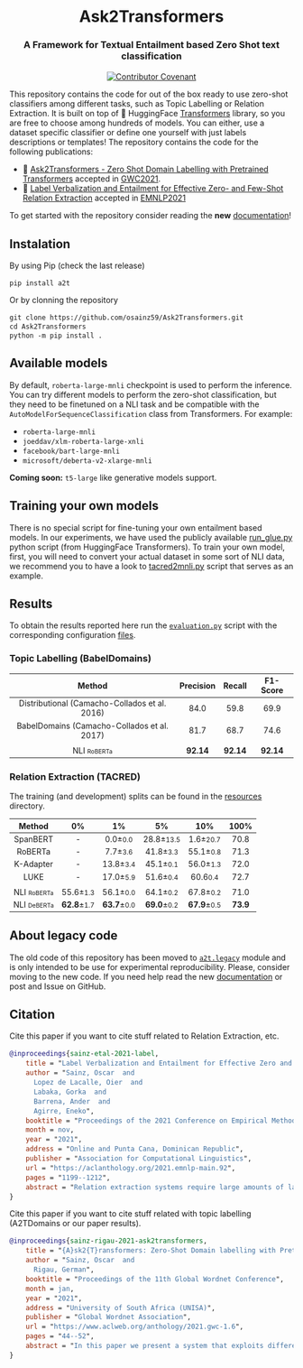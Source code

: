 <h1 align="center">Ask2Transformers</h1>
<h3 align="center">A Framework for Textual Entailment based Zero Shot text classification</h3>
<p align="center">
 <a href="https://paperswithcode.com/sota/domain-labelling-on-babeldomains?p=ask2transformers-zero-shot-domain-labelling">
  <img align="center" alt="Contributor Covenant" src="https://img.shields.io/endpoint.svg?url=https://paperswithcode.com/badge/ask2transformers-zero-shot-domain-labelling/domain-labelling-on-babeldomains">
 </a>
</p>

This repository contains the code for out of the box ready to use zero-shot classifiers among different tasks, such as Topic Labelling or Relation Extraction. It is built on top of 🤗 HuggingFace [Transformers](https://github.com/huggingface/transformers) library, so you are free to choose among hundreds of models. You can either, use a dataset specific classifier or define one yourself with just labels descriptions or templates! The repository contains the code for the following publications:

- 📄 [Ask2Transformers - Zero Shot Domain Labelling with Pretrained Transformers](https://aclanthology.org/2021.gwc-1.6/) accepted in [GWC2021](http://globalwordnet.org/global-wordnet-conferences-2/).
- 📄 [Label Verbalization and Entailment for Effective Zero- and Few-Shot Relation Extraction](https://aclanthology.org/2021.emnlp-main.92/) accepted in [EMNLP2021](https://2021.emnlp.org/)

<!-- ### Supported (and benchmarked) tasks:
Follow the links to see some examples of how to use the library on each task.
- [Topic classification](./a2t/topic_classification/) evaluated on BabelDomains (Camacho-
Collados and Navigli, 2017)  dataset.
- [Relation classification](./a2t/relation_classification/) evaluated on TACRED (Zhang et al., 2017) dataset. -->

To get started with the repository consider reading the **new** [documentation](https://osainz59.github.io/Ask2Transformers)!


## Instalation

By using Pip (check the last release)

```shell script
pip install a2t
```

Or by clonning the repository

```shell script
git clone https://github.com/osainz59/Ask2Transformers.git
cd Ask2Transformers
python -m pip install .
```

[//]: <img src="./imgs/RE_NLI.svg" style="background-color: white; border-radius: 15px">


## Available models
By default, `roberta-large-mnli` checkpoint is used to perform the inference. You can try different models to perform the zero-shot classification, but they need to be finetuned on a NLI task and be compatible with the `AutoModelForSequenceClassification` class from Transformers. For example:

* `roberta-large-mnli`
* `joeddav/xlm-roberta-large-xnli`
* `facebook/bart-large-mnli`
* `microsoft/deberta-v2-xlarge-mnli` 

**Coming soon:** `t5-large` like generative models support.

## Training your own models
There is no special script for fine-tuning your own entailment based models. In our experiments, we have used the publicly available [run_glue.py](https://github.com/huggingface/transformers/blob/master/examples/pytorch/text-classification/run_glue.py) python script (from HuggingFace Transformers). To train your own model, first, you will need to convert your actual dataset in some sort of NLI data, we recommend you to have a look to [tacred2mnli.py](https://github.com/osainz59/Ask2Transformers/blob/master/scripts/tacred2mnli.py) script that serves as an example.

## Results

To obtain the results reported here run the [`evaluation.py`](./a2t/evaluation.py) script with the corresponding configuration [files](./resources/predefined_configs/). 

### Topic Labelling (BabelDomains)

| Method | Precision | Recall | F1-Score |
|:------:|:---------:|:------:|:--------:|
| Distributional (Camacho-Collados et al. 2016) | 84.0 | 59.8 | 69.9 |
| BabelDomains (Camacho-Collados et al. 2017)   | 81.7 | 68.7 | 74.6 |
| | | | |
| NLI <span style="font-size:75%">RoBERTa</span> | **92.14** | **92.14** | **92.14** |

### Relation Extraction (TACRED)

The training (and development) splits can be found in the [resources](./resources/) directory.

| Method | 0% | 1% | 5% | 10% | 100% |
|:------:|:----:|:---------:|:------:|:--------:|:----------:|
| SpanBERT | - | 0.0±<small>0.0</small> | 28.8±<small>13.5</small> | 1.6±<small>20.7 | 70.8 |
| RoBERTa | - | 7.7±<small>3.6</small> | 41.8±<small>3.3</small> | 55.1±<small>0.8</small> | 71.3 |
| K-Adapter | - | 13.8±<small>3.4</small> | 45.1±<small>0.1</small> | 56.0±<small>1.3</small> | 72.0 |
| LUKE | - | 17.0±<small>5.9</small> | 51.6±<small>0.4</small> | 60.6<small>0.4</small> | 72.7 |
| | | | |
| NLI <span style="font-size:75%">RoBERTa</span> | 55.6±<small>1.3</small> | 56.1±<small>0.0</small> | 64.1±<small>0.2</small> | 67.8±<small>0.2</small> | 71.0 |
| NLI <span style="font-size:75%">DeBERTa</span> | **62.8**±<small>1.7</small> | **63.7**±<small>0.0</small> | **69.0**±<small>0.2</small> | **67.9**±<small>0.5</small> | **73.9** |

## About legacy code

The old code of this repository has been moved to [`a2t.legacy`](./a2t/legacy/) module and is only intended to be use for experimental reproducibility. Please, consider moving to the new code. If you need help read the new [documentation](https://osainz59.github.io/Ask2Transformers) or post and Issue on GitHub.

## Citation
Cite this paper if you want to cite stuff related to Relation Extraction, etc.
```bibtex
@inproceedings{sainz-etal-2021-label,
    title = "Label Verbalization and Entailment for Effective Zero and Few-Shot Relation Extraction",
    author = "Sainz, Oscar  and
      Lopez de Lacalle, Oier  and
      Labaka, Gorka  and
      Barrena, Ander  and
      Agirre, Eneko",
    booktitle = "Proceedings of the 2021 Conference on Empirical Methods in Natural Language Processing",
    month = nov,
    year = "2021",
    address = "Online and Punta Cana, Dominican Republic",
    publisher = "Association for Computational Linguistics",
    url = "https://aclanthology.org/2021.emnlp-main.92",
    pages = "1199--1212",
    abstract = "Relation extraction systems require large amounts of labeled examples which are costly to annotate. In this work we reformulate relation extraction as an entailment task, with simple, hand-made, verbalizations of relations produced in less than 15 min per relation. The system relies on a pretrained textual entailment engine which is run as-is (no training examples, zero-shot) or further fine-tuned on labeled examples (few-shot or fully trained). In our experiments on TACRED we attain 63{\%} F1 zero-shot, 69{\%} with 16 examples per relation (17{\%} points better than the best supervised system on the same conditions), and only 4 points short to the state-of-the-art (which uses 20 times more training data). We also show that the performance can be improved significantly with larger entailment models, up to 12 points in zero-shot, allowing to report the best results to date on TACRED when fully trained. The analysis shows that our few-shot systems are specially effective when discriminating between relations, and that the performance difference in low data regimes comes mainly from identifying no-relation cases.",
}
``` 

Cite this paper if you want to cite stuff related with topic labelling (A2TDomains or our paper results).
```bibtex
@inproceedings{sainz-rigau-2021-ask2transformers,
    title = "{A}sk2{T}ransformers: Zero-Shot Domain labelling with Pretrained Language Models",
    author = "Sainz, Oscar  and
      Rigau, German",
    booktitle = "Proceedings of the 11th Global Wordnet Conference",
    month = jan,
    year = "2021",
    address = "University of South Africa (UNISA)",
    publisher = "Global Wordnet Association",
    url = "https://www.aclweb.org/anthology/2021.gwc-1.6",
    pages = "44--52",
    abstract = "In this paper we present a system that exploits different pre-trained Language Models for assigning domain labels to WordNet synsets without any kind of supervision. Furthermore, the system is not restricted to use a particular set of domain labels. We exploit the knowledge encoded within different off-the-shelf pre-trained Language Models and task formulations to infer the domain label of a particular WordNet definition. The proposed zero-shot system achieves a new state-of-the-art on the English dataset used in the evaluation.",
}
```
